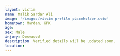```yaml
---
layout: victim
name: Malik Sardar Ali
image: '/images/victim-profile-placeholder.webp'
hometown: Mardan, KPK
age:
sex: Male
injury: Deceased
description: Verified details will be updated soon.
location:
---
```

